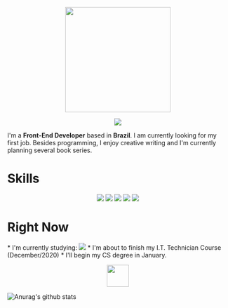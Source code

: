 <p align="center">

<img src="https://i.imgur.com/N26SVi0.png" width="240" />

</p>

<p align="center">
  
<img src="https://img.shields.io/badge/linkedin%20-%230077B5.svg?&style=for-the-badge&logo=linkedin&logoColor=white"/>

</p>

I'm a **Front-End Developer** based in **Brazil**. I am currently looking for my first job. Besides programming, I enjoy creative writing and I'm currently planning several book series.

<h1>Skills</h1>
<p align="center">
<img src="https://img.shields.io/badge/git%20-%23F05033.svg?&style=for-the-badge&logo=git&logoColor=white"/> <img src="https://img.shields.io/badge/python%20-%2314354C.svg?&style=for-the-badge&logo=python&logoColor=white"/> <img src="https://img.shields.io/badge/adobe%20photoshop%20-%2331A8FF.svg?&style=for-the-badge&logo=adobe%20photoshop&logoColor=white"/> <img src="https://img.shields.io/badge/html5%20-%23E34F26.svg?&style=for-the-badge&logo=html5&logoColor=white"/> <img src="https://img.shields.io/badge/css3%20-%231572B6.svg?&style=for-the-badge&logo=css3&logoColor=white"/>

</p>

<h1>Right Now</h1>
* I'm currently studying: <img src="https://img.shields.io/badge/react_native%20-%2320232a.svg?&style=for-the-badge&logo=react&logoColor=%2361DAFB"/>
* I'm about to finish my I.T. Technician Course (December/2020)
* I'll begin my CS degree in January.

<p align="center">

<img src="https://i.imgur.com/KQ8ZDLa.png" height="50" width="auto"/>

</p>

![Anurag's github stats](https://github-readme-stats.vercel.app/api?username=Adriano-js)


